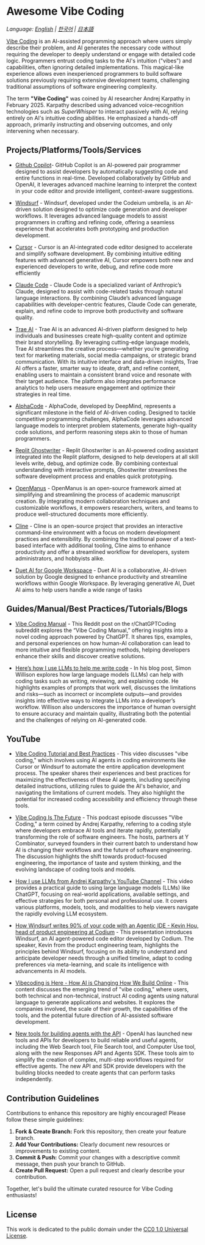 # Awesome Vibe Coding

*Language: [English](README.md) | [한국어](README.ko.md) | [日本語](README.ja.md)*

[Vibe Coding](https://en.wikipedia.org/wiki/Vibe_coding) is an AI-assisted programming approach where users simply describe their problem, and AI generates the necessary code without requiring the developer to deeply understand or engage with detailed code logic. Programmers entrust coding tasks to the AI's intuition ("vibes") and capabilities, often ignoring detailed implementations. This magical-like experience allows even inexperienced programmers to build software solutions previously requiring extensive development teams, challenging traditional assumptions of software engineering complexity.

The term **"Vibe Coding"** was coined by AI researcher Andrej Karpathy in February 2025. Karpathy described using advanced voice-recognition technologies such as *SuperWhisper* to interact passively with AI, relying entirely on AI's intuitive coding abilities. He emphasized a hands-off approach, primarily instructing and observing outcomes, and only intervening when necessary.

## Projects/Platforms/Tools/Services

- [Github Copilot](https://github.com/features/copilot)- GitHub Copilot is an AI-powered pair programmer designed to assist developers by automatically suggesting code and entire functions in real-time. Developed collaboratively by GitHub and OpenAI, it leverages advanced machine learning to interpret the context in your code editor and provide intelligent, context-aware suggestions.

- [Windsurf](https://codeium.com/windsurf) - Windsurf, developed under the Codeium umbrella, is an AI-driven solution designed to optimize code generation and developer workflows. It leverages advanced language models to assist programmers in crafting and refining code, offering a seamless experience that accelerates both prototyping and production development.

- [Cursor](https://www.cursor.com/) - Cursor is an AI-integrated code editor designed to accelerate and simplify software development. By combining intuitive editing features with advanced generative AI, Cursor empowers both new and experienced developers to write, debug, and refine code more efficiently

- [Claude Code](https://docs.anthropic.com/en/docs/agents-and-tools/claude-code/overview) - Claude Code is a specialized variant of Anthropic’s Claude, designed to assist with code-related tasks through natural language interactions. By combining Claude’s advanced language capabilities with developer-centric features, Claude Code can generate, explain, and refine code to improve both productivity and software quality.

- [Trae AI](https://www.futuretools.io/tools/trae-ai) - Trae AI is an advanced AI-driven platform designed to help individuals and businesses create high-quality content and optimize their brand storytelling. By leveraging cutting-edge language models, Trae AI streamlines the creative process—whether you’re generating text for marketing materials, social media campaigns, or strategic brand communication. With its intuitive interface and data-driven insights, Trae AI offers a faster, smarter way to ideate, draft, and refine content, enabling users to maintain a consistent brand voice and resonate with their target audience. The platform also integrates performance analytics to help users measure engagement and optimize their strategies in real time.

- [AlphaCode](https://alphacode.deepmind.com/) - AlphaCode, developed by DeepMind, represents a significant milestone in the field of AI-driven coding. Designed to tackle competitive programming challenges, AlphaCode leverages advanced language models to interpret problem statements, generate high-quality code solutions, and perform reasoning steps akin to those of human programmers. 

- [Replit Ghostwriter](https://replit.com/learn/intro-to-ghostwriter) - Replit Ghostwriter is an AI-powered coding assistant integrated into the Replit platform, designed to help developers at all skill levels write, debug, and optimize code. By combining contextual understanding with interactive prompts, Ghostwriter streamlines the software development process and enables quick prototyping. 

- [OpenManus](https://github.com/mannaandpoem/OpenManus) - OpenManus is an open-source framework aimed at simplifying and streamlining the process of academic manuscript creation. By integrating modern collaboration techniques and customizable workflows, it empowers researchers, writers, and teams to produce well-structured documents more efficiently.

- [Cline](https://github.com/cline/cline) - Cline is an open-source project that provides an interactive command-line environment with a focus on modern development practices and extensibility. By combining the traditional power of a text-based interface with additional tooling, Cline aims to enhance productivity and offer a streamlined workflow for developers, system administrators, and hobbyists alike.

- [Duet AI for Google Workspace](https://workspace.google.com/blog/product-announcements/duet-ai?hl=en) - Duet AI is a collaborative, AI-driven solution by Google designed to enhance productivity and streamline workflows within Google Workspace. By leveraging generative AI, Duet AI aims to help users handle a wide range of tasks

## Guides/Manual/Best Practices/Tutorials/Blogs

- [Vibe Coding Manual](https://www.reddit.com/r/ChatGPTCoding/comments/1j5l4xw/vibe_coding_manual/) - This Reddit post on the r/ChatGPTCoding subreddit explores the “Vibe Coding Manual,” offering insights into a novel coding approach powered by ChatGPT. It shares tips, examples, and personal experiences on how human-AI collaboration can lead to more intuitive and flexible programming methods, helping developers enhance their skills and discover creative solutions.

- [Here’s how I use LLMs to help me write code](https://simonwillison.net/2025/Mar/11/using-llms-for-code/) - In his blog post, Simon Willison explores how large language models (LLMs) can help with coding tasks such as writing, reviewing, and explaining code. He highlights examples of prompts that work well, discusses the limitations and risks—such as incorrect or incomplete outputs—and provides insights into effective ways to integrate LLMs into a developer’s workflow. Willison also underscores the importance of human oversight to ensure accuracy and maintain quality, illustrating both the potential and the challenges of relying on AI-generated code.

## YouTube
- [Vibe Coding Tutorial and Best Practices](https://www.youtube.com/watch?v=YWwS911iLhg&t=907s) - This video discusses "vibe coding," which involves using AI agents in coding environments like Cursor or Windsurf to automate the entire application development process. The speaker shares their experiences and best practices for maximizing the effectiveness of these AI agents, including specifying detailed instructions, utilizing rules to guide the AI's behavior, and navigating the limitations of current models. They also highlight the potential for increased coding accessibility and efficiency through these tools.

- [Vibe Coding Is The Future](https://www.youtube.com/watch?v=IACHfKmZMr8&t=1606s) - This podcast episode discusses "Vibe Coding," a term coined by Andrej Karpathy, referring to a coding style where developers embrace AI tools and iterate rapidly, potentially transforming the role of software engineers. The hosts, partners at Y Combinator, surveyed founders in their current batch to understand how AI is changing their workflows and the future of software engineering. The discussion highlights the shift towards product-focused engineering, the importance of taste and system thinking, and the evolving landscape of coding tools and models.

- [How I use LLMs from Andrej Karpathy's YouTube Channel](https://www.youtube.com/watch?v=EWvNQjAaOHw) - This video provides a practical guide to using large language models (LLMs) like ChatGPT, focusing on real-world applications, available settings, and effective strategies for both personal and professional use. It covers various platforms, models, tools, and modalities to help viewers navigate the rapidly evolving LLM ecosystem.

- [How Windsurf writes 90% of your code with an Agentic IDE - Kevin Hou, head of product engineering at Codium](https://www.youtube.com/watch?v=bVNNvWq6dKo) - This presentation introduces Windsurf, an AI agent-powered code editor developed by Codium. The speaker, Kevin from the product engineering team, highlights the principles behind Windsurf, focusing on its ability to understand and anticipate developer needs through a unified timeline, adapt to coding preferences via meta-learning, and scale its intelligence with advancements in AI models.

- [Vibecoding is Here - How AI is Changing How We Build Online](https://www.youtube.com/watch?v=xxA-M3HrKrc) - This content discusses the emerging trend of "vibe coding," where users, both technical and non-technical, instruct AI coding agents using natural language to generate applications and websites. It explores the companies involved, the scale of their growth, the capabilities of the tools, and the potential future direction of AI-assisted software development.

- [New tools for building agents with the API](https://www.youtube.com/watch?v=hciNKcLwSes) - OpenAI has launched new tools and APIs for developers to build reliable and useful agents, including the Web Search tool, File Search tool, and Computer Use tool, along with the new Responses API and Agents SDK. These tools aim to simplify the creation of complex, multi-step workflows required for effective agents. The new API and SDK provide developers with the building blocks needed to create agents that can perform tasks independently.


## Contribution Guidelines

Contributions to enhance this repository are highly encouraged! Please follow these simple guidelines:

1. **Fork & Create Branch:** Fork this repository, then create your feature branch.
2. **Add Your Contributions:** Clearly document new resources or improvements to existing content.
3. **Commit & Push:** Commit your changes with a descriptive commit message, then push your branch to GitHub.
4. **Create Pull Request:** Open a pull request and clearly describe your contribution.

Together, let's build the ultimate curated resource for Vibe Coding enthusiasts!

## License

This work is dedicated to the public domain under the [CC0 1.0 Universal License](https://creativecommons.org/publicdomain/zero/1.0/).